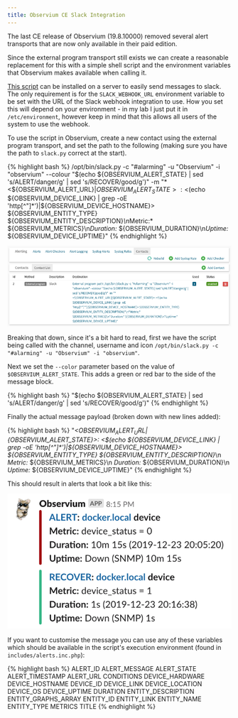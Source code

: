 ```yaml
---
title: Observium CE Slack Integration
---
```


The last CE release of Observium (19.8.10000) removed several alert transports that are now only available in their paid edition.

Since the external program transport still exists we can create a reasonable replacement for this with a simple shell script and the environment variables that Observium makes available when calling it.

[This script](https://gist.github.com/tom-henderson/bf672f4121ba1acf03bc7458c58f4aa6) can be installed on a server to easily send messages to slack. The only requirement is for the `SLACK_WEBHOOK_URL` environment variable to be set with the URL of the Slack webhook integration to use. How you set this will depend on your environment - in my lab I just put it in `/etc/environment`, however keep in mind that this allows all users of the system to use the webhook.

To use the script in Observium, create a new contact using the external program transport, and set the path to the following (making sure you have the path to `slack.py` correct at the start).

{% highlight bash %}
/opt/bin/slack.py -c "#alarming" -u "Observium" -i "observium" --colour "$(echo ${OBSERVIUM_ALERT_STATE} | sed 's/ALERT/danger/g' | sed 's/RECOVER/good/g')" -m "*<${OBSERVIUM_ALERT_URL}|${OBSERVIUM_ALERT_STATE}>: <$(echo ${OBSERVIUM_DEVICE_LINK} | grep -oE 'http[^"]*')|${OBSERVIUM_DEVICE_HOSTNAME}> ${OBSERVIUM_ENTITY_TYPE} ${OBSERVIUM_ENTITY_DESCRIPTION}*\n*Metric:* ${OBSERVIUM_METRICS}\n*Duration:* ${OBSERVIUM_DURATION}\n*Uptime:* ${OBSERVIUM_DEVICE_UPTIME}"
{% endhighlight %}

![](/assets/images/posts/config.png)

Breaking that down, since it's a bit hard to read, first we have the script being called with the channel, username and icon `/opt/bin/slack.py -c "#alarming" -u "Observium" -i "observium"`.

Next we set the `--color` parameter based on the value of `$OBSERVIUM_ALERT_STATE`. This adds a green or red bar to the side of the message block.

{% highlight bash %}
"$(echo ${OBSERVIUM_ALERT_STATE} | sed 's/ALERT/danger/g' | sed 's/RECOVER/good/g')"
{% endhighlight %}

Finally the actual message payload (broken down with new lines added):

{% highlight bash %}
"*<${OBSERVIUM_ALERT_URL}|${OBSERVIUM_ALERT_STATE}>: <$(echo ${OBSERVIUM_DEVICE_LINK} | grep -oE 'http[^"]*')|${OBSERVIUM_DEVICE_HOSTNAME}> ${OBSERVIUM_ENTITY_TYPE} ${OBSERVIUM_ENTITY_DESCRIPTION}*\n
*Metric:* ${OBSERVIUM_METRICS}\n
*Duration:* ${OBSERVIUM_DURATION}\n
*Uptime:* ${OBSERVIUM_DEVICE_UPTIME}"
{% endhighlight %}

This should result in alerts that look a bit like this:

![](/assets/images/posts/alert.png)

If you want to customise the message you can use any of these variables which should be available in the script's execution environment (found in `includes/alerts.inc.php`):

{% highlight bash %}
ALERT_ID
ALERT_MESSAGE
ALERT_STATE
ALERT_TIMESTAMP
ALERT_URL
CONDITIONS
DEVICE_HARDWARE
DEVICE_HOSTNAME
DEVICE_ID
DEVICE_LINK
DEVICE_LOCATION
DEVICE_OS
DEVICE_UPTIME
DURATION
ENTITY_DESCRIPTION
ENTITY_GRAPHS_ARRAY
ENTITY_ID
ENTITY_LINK
ENTITY_NAME
ENTITY_TYPE
METRICS
TITLE
{% endhighlight %}